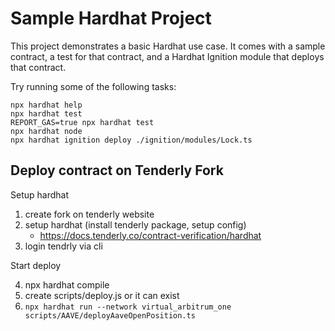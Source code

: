 # Sample Hardhat Project

This project demonstrates a basic Hardhat use case. It comes with a sample contract, a test for that contract, and a Hardhat Ignition module that deploys that contract.

Try running some of the following tasks:

```shell
npx hardhat help
npx hardhat test
REPORT_GAS=true npx hardhat test
npx hardhat node
npx hardhat ignition deploy ./ignition/modules/Lock.ts
```


## Deploy contract on Tenderly Fork

Setup hardhat
  
1. create fork on tenderly website
2. setup hardhat (install tenderly package, setup config)
	- https://docs.tenderly.co/contract-verification/hardhat
3. login tendrly via cli

Start deploy

4. npx hardhat compile
6. create scripts/deploy.js or it can exist 
7. `npx hardhat run --network virtual_arbitrum_one scripts/AAVE/deployAaveOpenPosition.ts`